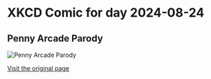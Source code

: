 
# XKCD Comic for day 2024-08-24

## Penny Arcade Parody

![Penny Arcade Parody](https://imgs.xkcd.com/comics/penny_arcade_parody.png "No one show this to Tycho's wife, okay?")

[Visit the original page](https://xkcd.com/160/)
